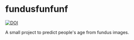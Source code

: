 # fundusfunfunf
[![DOI](https://sandbox.zenodo.org/badge/720368820.svg)](https://sandbox.zenodo.org/doi/10.5072/zenodo.1597)


A small project to predict people's age from fundus images.
